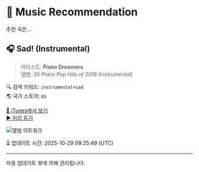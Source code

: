 
# 🎵 Music Recommendation

추천 곡은...

## 🎧 Sad! (Instrumental)  
> 아티스트: **Piano Dreamers**  
> 앨범: _35 Piano Pop Hits of 2018 (Instrumental)_  

🔍 검색 키워드: `instrumental+sad`  
🌎 국가 스토어: `US`

[🔗 iTunes에서 보기](https://music.apple.com/us/album/sad-instrumental/1445569980?i=1445570100&uo=4)  
[▶️ 미리 듣기](https://audio-ssl.itunes.apple.com/itunes-assets/AudioPreview125/v4/bc/c2/00/bcc20054-a27e-2439-1e4f-005620c6eefa/mzaf_11048229509217856942.plus.aac.p.m4a)

![앨범 아트워크](https://is1-ssl.mzstatic.com/image/thumb/Music128/v4/a0/9a/24/a09a2412-00b7-3e9d-3adb-9a87a9add74e/707541090438.jpg/100x100bb.jpg)

⏳ 업데이트 시간: 2025-10-29 09:25:49 (UTC)

---
자동 업데이트 봇에 의해 관리됩니다.
